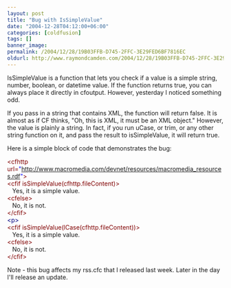 ```yaml
---
layout: post
title: "Bug with IsSimpleValue"
date: "2004-12-28T04:12:00+06:00"
categories: [coldfusion]
tags: []
banner_image: 
permalink: /2004/12/28/19B03FFB-D745-2FFC-3E29FED6BF7816EC
oldurl: http://www.raymondcamden.com/2004/12/28/19B03FFB-D745-2FFC-3E29FED6BF7816EC
---
```


IsSimpleValue is a function that lets you check if a value is a simple string, number, boolean, or datetime value. If the function returns true, you can always place it directly in cfoutput. However, yesterday I noticed something odd.

If you pass in a string that contains XML, the function will return false. It is almost as if CF thinks, "Oh, this is XML, it must be an XML object." However, the value is plainly a string. In fact, if you run uCase, or trim, or any other string function on it, and pass the result to isSimpleValue, it will return true. 

Here is a simple block of code that demonstrates the bug:

<div class="code"><FONT COLOR=MAROON>&lt;cfhttp url=<FONT COLOR=BLUE>"<A TARGET="_blank" HREF="http://www.macromedia.com/devnet/resources/macromedia_resources.rdf">http://www.macromedia.com/devnet/resources/macromedia_resources.rdf</A>"</FONT>&gt;</FONT><br>
<FONT COLOR=MAROON>&lt;cfif isSimpleValue(cfhttp.fileContent)&gt;</FONT><br>
&nbsp;&nbsp;&nbsp;Yes, it is a simple value.<br>
<FONT COLOR=MAROON>&lt;cfelse&gt;</FONT><br>
&nbsp;&nbsp;&nbsp;No, it is not.<br>
<FONT COLOR=MAROON>&lt;/cfif&gt;</FONT><br>
<FONT COLOR=NAVY>&lt;p&gt;</FONT><br>
<FONT COLOR=MAROON>&lt;cfif isSimpleValue(lCase(cfhttp.fileContent))&gt;</FONT><br>
&nbsp;&nbsp;&nbsp;Yes, it is a simple value.<br>
<FONT COLOR=MAROON>&lt;cfelse&gt;</FONT><br>
&nbsp;&nbsp;&nbsp;No, it is not.<br>
<FONT COLOR=MAROON>&lt;/cfif&gt;</FONT></div>

Note - this bug affects my rss.cfc that I released last week. Later in the day I'll release an update.